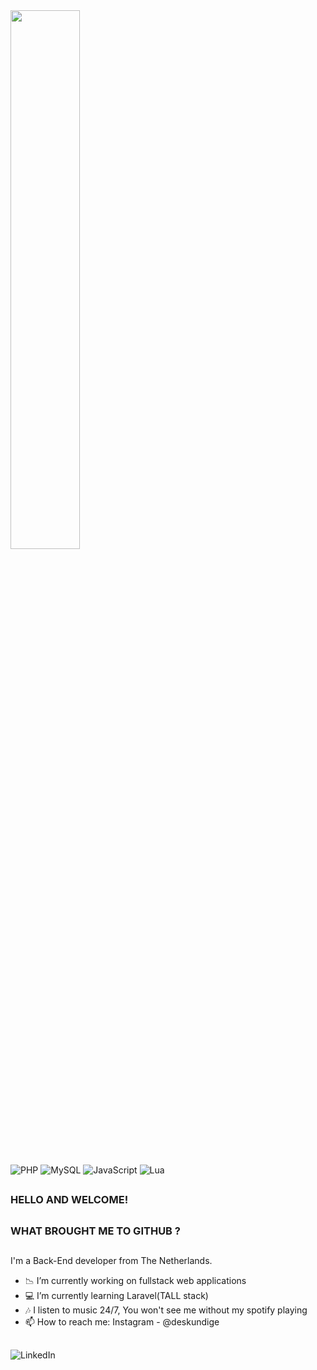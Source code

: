 <img width="47%" src="https://github-readme-stats.vercel.app/api?username=geduld&theme=onedark" />

![PHP](https://img.shields.io/badge/php-%23777BB4.svg?style=for-the-badge&logo=php&logoColor=white)
![MySQL](https://img.shields.io/badge/mysql-%2300f.svg?style=for-the-badge&logo=mysql&logoColor=white)
![JavaScript](https://img.shields.io/badge/javascript-%23323330.svg?style=for-the-badge&logo=javascript&logoColor=%23F7DF1E)
![Lua](https://img.shields.io/badge/lua-%232C2D72.svg?style=for-the-badge&logo=lua&logoColor=white)

##
### HELLO AND WELCOME! 
##
### WHAT BROUGHT ME TO GITHUB ?
##

I'm a Back-End developer from The Netherlands.

- 📉 I’m currently working on fullstack web applications
- 💻 I’m currently learning Laravel(TALL stack)
- 🎶 I listen to music 24/7, You won't see me without my spotify playing
- 📫 How to reach me: Instagram - @deskundige

## 

 ![LinkedIn](https://img.shields.io/badge/linkedin/in/yonniekauwenberg.svg?style=for-the-badge&logo=linkedin&logoColor=white)

##
